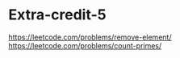 # Extra-credit-5
https://leetcode.com/problems/remove-element/ https://leetcode.com/problems/count-primes/
